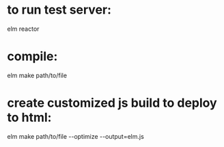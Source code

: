 # to run test server: 
elm reactor

# compile:
elm make path/to/file

# create customized js build to deploy to html:
elm make path/to/file --optimize --output=elm.js
